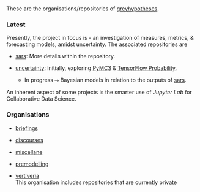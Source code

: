 <br>

These are the organisations/repositories of [greyhypotheses](https://greyhypotheses.github.io).


### Latest

Presently, the project in focus is - an investigation of measures, metrics, & forecasting models, amidst uncertainty.  The associated repositories are

  * [sars](https://github.com/briefings/sars): More details within the repository.

  * [uncertainty](https://github.com/briefings/uncertainty): Initially, exploring [PyMC3](https://docs.pymc.io) & [TensorFlow Probability](https://www.tensorflow.org/probability/).  
    * In progress ⤑ Bayesian models in relation to the outputs of [sars](https://github.com/briefings/sars).

An inherent aspect of some projects is the smarter use of *Jupyter Lab* for Collaborative Data Science.


### Organisations

* [briefings](https://github.com/briefings)

* [discourses](https://github.com/discourses)

* [miscellane](https://github.com/miscellane)

* [premodelling](https://github.com/premodelling)

* [vertiveria](https://github.com/vetiveria) <br>This organisation includes repositories that are currently private

<br>

<!--
**greyhypotheses/greyhypotheses** is a ✨ _special_ ✨ repository because its `README.md` (this file) appears on your GitHub profile.

Here are some ideas to get you started:

- Hello 👋
- 🔭 I’m currently working on ...
- 🌱 I’m currently learning ...
- 👯 I’m looking to collaborate on ...
- 🤔 I’m looking for help with ...
- 💬 Ask me about ...
- 📫 How to reach me: ...
- 😄 Pronouns: ...
- ⚡ Fun fact: ...
-->
